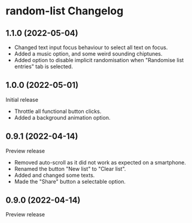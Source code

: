 # random-list Changelog

## 1.1.0 (2022-05-04)

- Changed text input focus behaviour to select all text on focus.
- Added a music option, and some weird sounding chiptunes.
- Added option to disable implicit randomisation when "Randomise list entries" tab is selected.

## 1.0.0 (2022-05-01)

Initial release

- Throttle all functional button clicks.
- Added a background animation option.

## 0.9.1 (2022-04-14)

Preview release

- Removed auto-scroll as it did not work as expected on a smartphone.
- Renamed the button "New list" to "Clear list".
- Added and changed some texts.
- Made the "Share" button a selectable option.

## 0.9.0 (2022-04-14)

Preview release

